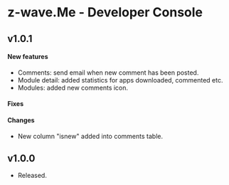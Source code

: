 z-wave.Me - Developer Console
===============

## v1.0.1
#### New features
- Comments: send email when new comment has been posted.
- Module detail: added statistics for apps downloaded, commented etc.
- Modules: added new comments icon.

#### Fixes

#### Changes
- New column "isnew" added into comments table.

## v1.0.0
- Released.